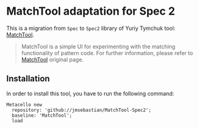 # MatchTool adaptation for Spec 2
This is a migration from ```Spec``` to ```Spec2``` library of Yuriy Tymchuk tool: [MatchTool](https://github.com/Uko/MatchTool).

> MatchTool is a simple UI for experimenting with the matching functionality of pattern code.
For further information, please refer to [MatchTool](https://github.com/Uko/MatchTool) original page.

Installation
------------
In order to install this tool, you have to run the following command:

    Metacello new
      repository: 'github://jmsebastian/MatchTool-Spec2';
      baseline: 'MatchTool';
      load
